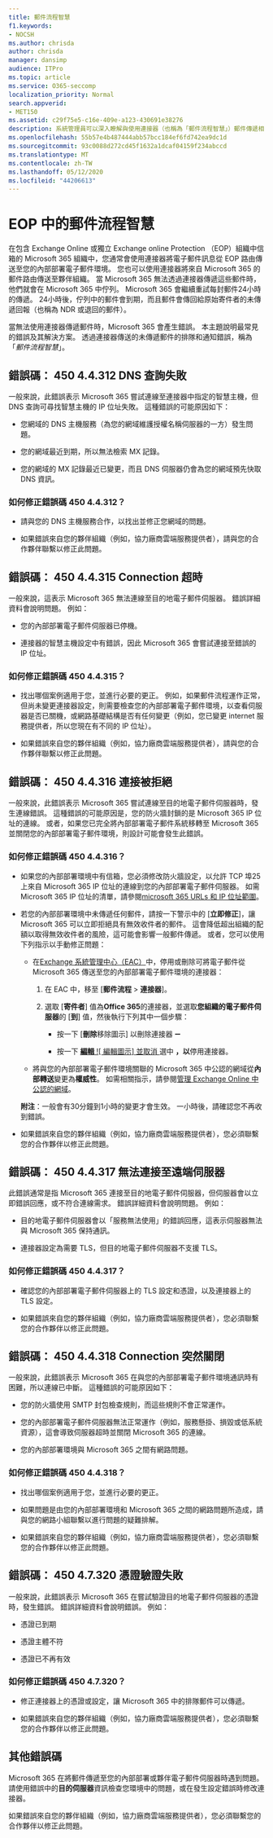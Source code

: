 ```yaml
---
title: 郵件流程智慧
f1.keywords:
- NOCSH
ms.author: chrisda
author: chrisda
manager: dansimp
audience: ITPro
ms.topic: article
ms.service: O365-seccomp
localization_priority: Normal
search.appverid:
- MET150
ms.assetid: c29f75e5-c16e-409e-a123-430691e38276
description: 系統管理員可以深入瞭解與使用連接器（也稱為「郵件流程智慧」）郵件傳遞相關聯的錯誤代碼。
ms.openlocfilehash: 55b57e4b487444abb57bcc184ef6fd742ea9dc1d
ms.sourcegitcommit: 93c0088d272cd45f1632a1dcaf04159f234abccd
ms.translationtype: MT
ms.contentlocale: zh-TW
ms.lasthandoff: 05/12/2020
ms.locfileid: "44206613"
---
```

# <a name="mail-flow-intelligence-in-eop"></a>EOP 中的郵件流程智慧

在包含 Exchange Online 或獨立 Exchange online Protection （EOP）組織中信箱的 Microsoft 365 組織中，您通常會使用連接器將電子郵件訊息從 EOP 路由傳送至您的內部部署電子郵件環境。 您也可以使用連接器將來自 Microsoft 365 的郵件路由傳送至夥伴組織。 當 Microsoft 365 無法透過連接器傳遞這些郵件時，他們就會在 Microsoft 365 中佇列。 Microsoft 365 會繼續重試每封郵件24小時的傳遞。 24小時後，佇列中的郵件會到期，而且郵件會傳回給原始寄件者的未傳遞回報（也稱為 NDR 或退回的郵件）。

當無法使用連接器傳遞郵件時，Microsoft 365 會產生錯誤。 本主題說明最常見的錯誤及其解決方案。 透過連接器傳送的未傳遞郵件的排隊和通知錯誤，稱為「_郵件流程智慧_」。

## <a name="error-code-450-44312-dns-query-failed"></a>錯誤碼： 450 4.4.312 DNS 查詢失敗

一般來說，此錯誤表示 Microsoft 365 嘗試連線至連接器中指定的智慧主機，但 DNS 查詢可尋找智慧主機的 IP 位址失敗。 這種錯誤的可能原因如下：

- 您網域的 DNS 主機服務（為您的網域維護授權名稱伺服器的一方）發生問題。

- 您的網域最近到期，所以無法檢索 MX 記錄。

- 您的網域的 MX 記錄最近已變更，而且 DNS 伺服器仍會為您的網域預先快取 DNS 資訊。

### <a name="how-do-i-fix-error-code-450-44312"></a>如何修正錯誤碼 450 4.4.312？

- 請與您的 DNS 主機服務合作，以找出並修正您網域的問題。

- 如果錯誤來自您的夥伴組織（例如，協力廠商雲端服務提供者），請與您的合作夥伴聯繫以修正此問題。

## <a name="error-code-450-44315-connection-timed-out"></a>錯誤碼： 450 4.4.315 Connection 超時

一般來說，這表示 Microsoft 365 無法連線至目的地電子郵件伺服器。 錯誤詳細資料會說明問題。 例如：

- 您的內部部署電子郵件伺服器已停機。

- 連接器的智慧主機設定中有錯誤，因此 Microsoft 365 會嘗試連接至錯誤的 IP 位址。

### <a name="how-do-i-fix-error-code-450-44315"></a>如何修正錯誤碼 450 4.4.315？

- 找出哪個案例適用于您，並進行必要的更正。 例如，如果郵件流程運作正常，但尚未變更連接器設定，則需要檢查您的內部部署電子郵件環境，以查看伺服器是否已關機，或網路基礎結構是否有任何變更（例如，您已變更 internet 服務提供者，所以您現在有不同的 IP 位址）。

- 如果錯誤來自您的夥伴組織（例如，協力廠商雲端服務提供者），請與您的合作夥伴聯繫以修正此問題。

## <a name="error-code-450-44316-connection-refused"></a>錯誤碼： 450 4.4.316 連接被拒絕

一般來說，此錯誤表示 Microsoft 365 嘗試連線至目的地電子郵件伺服器時，發生連線錯誤。 這種錯誤的可能原因是，您的防火牆封鎖的是 Microsoft 365 IP 位址的連線。 或者，如果您已完全將內部部署電子郵件系統移轉至 Microsoft 365 並關閉您的內部部署電子郵件環境，則設計可能會發生此錯誤。

### <a name="how-do-i-fix-error-code-450-44316"></a>如何修正錯誤碼 450 4.4.316？

- 如果您的內部部署環境中有信箱，您必須修改防火牆設定，以允許 TCP 埠25上來自 Microsoft 365 IP 位址的連線到您的內部部署電子郵件伺服器。 如需 Microsoft 365 IP 位址的清單，請參閱[microsoft 365 URLs 和 IP 位址範圍](https://docs.microsoft.com/office365/enterprise/urls-and-ip-address-ranges)。

- 若您的內部部署環境中未傳遞任何郵件，請按一下警示中的 [**立即修正**]，讓 Microsoft 365 可以立即拒絕具有無效收件者的郵件。 這會降低超出組織的配額以取得無效收件者的風險，這可能會影響一般郵件傳遞。 或者，您可以使用下列指示以手動修正問題：

  - 在[Exchange 系統管理中心（EAC）](https://docs.microsoft.com/Exchange/exchange-admin-center)中，停用或刪除可將電子郵件從 Microsoft 365 傳送至您的內部部署電子郵件環境的連接器：

    1. 在 EAC 中，移至 [**郵件流程** \> **連接器**]。

    2. 選取 [**寄件者**] 值為**Office 365**的連接器，並選取**您組織的電子郵件伺服器**的 [**到**] 值，然後執行下列其中一個步驟：

       - 按一下 [**刪除**移除圖示] 以刪除連接器 ![](../../media/adf01106-cc79-475c-8673-065371c1897b.gif)

       - 按一下 [**編輯** ![ 編輯圖示] 並取消 ](../../media/ebd260e4-3556-4fb0-b0bb-cc489773042c.gif) 選中 **，以**停用連接器。

  - 將與您的內部部署電子郵件環境關聯的 Microsoft 365 中公認的網域從**內部轉送**變更為**權威性**。 如需相關指示，請參閱[管理 Exchange Online 中公認的網域](https://docs.microsoft.com/exchange/mail-flow-best-practices/manage-accepted-domains/manage-accepted-domains)。

  **附注**：一般會有30分鐘到1小時的變更才會生效。 一小時後，請確認您不再收到錯誤。

- 如果錯誤來自您的夥伴組織（例如，協力廠商雲端服務提供者），您必須聯繫您的合作夥伴以修正此問題。

## <a name="error-code-450-44317-cannot-connect-to-remote-server"></a>錯誤碼： 450 4.4.317 無法連接至遠端伺服器

此錯誤通常是指 Microsoft 365 連接至目的地電子郵件伺服器，但伺服器會以立即錯誤回應，或不符合連線需求。 錯誤詳細資料會說明問題。 例如：

- 目的地電子郵件伺服器會以「服務無法使用」的錯誤回應，這表示伺服器無法與 Microsoft 365 保持通訊。

- 連接器設定為需要 TLS，但目的地電子郵件伺服器不支援 TLS。

### <a name="how-do-i-fix-error-code-450-44317"></a>如何修正錯誤碼 450 4.4.317？

- 確認您的內部部署電子郵件伺服器上的 TLS 設定和憑證，以及連接器上的 TLS 設定。

- 如果錯誤來自您的夥伴組織（例如，協力廠商雲端服務提供者），您必須聯繫您的合作夥伴以修正此問題。

## <a name="error-code-450-44318-connection-was-closed-abruptly"></a>錯誤碼： 450 4.4.318 Connection 突然關閉

一般來說，此錯誤表示 Microsoft 365 在與您的內部部署電子郵件環境通訊時有困難，所以連線已中斷。 這種錯誤的可能原因如下：

- 您的防火牆使用 SMTP 封包檢查規則，而這些規則不會正常運作。

- 您的內部部署電子郵件伺服器無法正常運作（例如，服務懸掛、損毀或低系統資源），這會導致伺服器超時並關閉 Microsoft 365 的連線。

- 您的內部部署環境與 Microsoft 365 之間有網路問題。

### <a name="how-do-i-fix-error-code-450-44318"></a>如何修正錯誤碼 450 4.4.318？

- 找出哪個案例適用于您，並進行必要的更正。

- 如果問題是由您的內部部署環境和 Microsoft 365 之間的網路問題所造成，請與您的網路小組聯繫以進行問題的疑難排解。

- 如果錯誤來自您的夥伴組織（例如，協力廠商雲端服務提供者），您必須聯繫您的合作夥伴以修正此問題。

## <a name="error-code-450-47320-certificate-validation-failed"></a>錯誤碼： 450 4.7.320 憑證驗證失敗

一般來說，此錯誤表示 Microsoft 365 在嘗試驗證目的地電子郵件伺服器的憑證時，發生錯誤。 錯誤詳細資料會說明錯誤。 例如：

- 憑證已到期

- 憑證主體不符

- 憑證已不再有效

### <a name="how-do-i-fix-error-code-450-47320"></a>如何修正錯誤碼 450 4.7.320？

- 修正連接器上的憑證或設定，讓 Microsoft 365 中的排隊郵件可以傳遞。

- 如果錯誤來自您的夥伴組織（例如，協力廠商雲端服務提供者），您必須聯繫您的合作夥伴以修正此問題。

## <a name="other-error-codes"></a>其他錯誤碼

Microsoft 365 在將郵件傳遞至您的內部部署或夥伴電子郵件伺服器時遇到問題。 請使用錯誤中的**目的伺服器**資訊檢查您環境中的問題，或在發生設定錯誤時修改連接器。

如果錯誤來自您的夥伴組織（例如，協力廠商雲端服務提供者），您必須聯繫您的合作夥伴以修正此問題。
